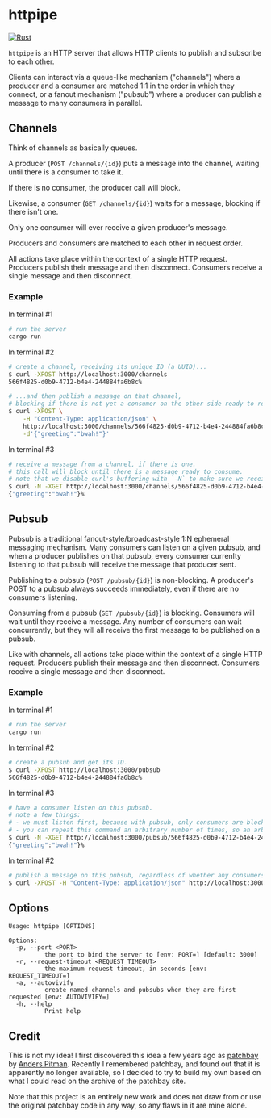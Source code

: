 # httpipe

[![Rust](https://github.com/ckampfe/httpipe/actions/workflows/rust.yml/badge.svg)](https://github.com/ckampfe/httpipe/actions/workflows/rust.yml)

`httpipe` is an HTTP server that allows HTTP clients to publish and subscribe to each other.

Clients can interact via a queue-like mechanism ("channels") where a producer and a consumer are matched 1:1 in the order in which they connect, or a fanout mechanism ("pubsub") where a producer can publish a message to many consumers in parallel.

## Channels 

Think of channels as basically queues.

A producer (`POST /channels/{id}`) puts a message into the channel, waiting until there is a consumer to take it.

If there is no consumer, the producer call will block.

Likewise, a consumer (`GET /channels/{id}`) waits for a message, blocking if there isn't one.

Only one consumer will ever receive a given producer's message.

Producers and consumers are matched to each other in request order.

All actions take place within the context of a single HTTP request.
Producers publish their message and then disconnect.
Consumers receive a single message and then disconnect.

### Example

In terminal #1

```sh
# run the server
cargo run
```

In terminal #2

```sh
# create a channel, receiving its unique ID (a UUID)...
$ curl -XPOST http://localhost:3000/channels
566f4825-d0b9-4712-b4e4-244884fa6b8c%

# ...and then publish a message on that channel,
# blocking if there is not yet a consumer on the other side ready to receive it
$ curl -XPOST \
    -H "Content-Type: application/json" \
    http://localhost:3000/channels/566f4825-d0b9-4712-b4e4-244884fa6b8c \
    -d'{"greeting":"bwah!"}' 
```

In terminal #3

```sh
# receive a message from a channel, if there is one.
# this call will block until there is a message ready to consume.
# note that we disable curl's buffering with `-N` to make sure we receive the full response immediately.
$ curl -N -XGET http://localhost:3000/channels/566f4825-d0b9-4712-b4e4-244884fa6b8c
{"greeting":"bwah!"}%    
```

## Pubsub

Pubsub is a traditional fanout-style/broadcast-style 1:N ephemeral messaging mechanism.
Many consumers can listen on a given pubsub, and when a producer publishes on that pubsub,
every consumer currenlty listening to that pubsub will receive the message that producer sent.

Publishing to a pubsub (`POST /pubsub/{id}`) is non-blocking. A producer's POST to a pubsub always succeeds immediately,
even if there are no consumers listening.

Consuming from a pubsub (`GET /pubsub/{id}`) is blocking. Consumers will wait until they receive
a message. Any number of consumers can wait concurrently, but they will all receive the first
message to be published on a pubsub.

Like with channels, all actions take place within the context of a single HTTP request.
Producers publish their message and then disconnect.
Consumers receive a single message and then disconnect.

### Example

In terminal #1

```sh
# run the server
cargo run
```

In terminal #2

```sh
# create a pubsub and get its ID.
$ curl -XPOST http://localhost:3000/pubsub
566f4825-d0b9-4712-b4e4-244884fa6b8c%
```

In terminal #3

```sh
# have a consumer listen on this pubsub.
# note a few things:
# - we must listen first, because with pubsub, only consumers are blocking
# - you can repeat this command an arbitrary number of times, so an arbitrary number of clients can listen on this pubsub simultaneously, and all of them will receive the first message published after they connect
$ curl -N -XGET http://localhost:3000/pubsub/566f4825-d0b9-4712-b4e4-244884fa6b8c
{"greeting":"bwah!"}%    
```

In terminal #2

```sh
# publish a message on this pubsub, regardless of whether any consumers are listening
$ curl -XPOST -H "Content-Type: application/json" http://localhost:3000/pubsub/566f4825-d0b9-4712-b4e4-244884fa6b8c -d'{"greeting":"bwah!"}' 
```

## Options

```
Usage: httpipe [OPTIONS]

Options:
  -p, --port <PORT>
          the port to bind the server to [env: PORT=] [default: 3000]
  -r, --request-timeout <REQUEST_TIMEOUT>
          the maximum request timeout, in seconds [env: REQUEST_TIMEOUT=]
  -a, --autovivify
          create named channels and pubsubs when they are first requested [env: AUTOVIVIFY=]
  -h, --help
          Print help
```

## Credit

This is not my idea! I first discovered this idea a few years ago as [patchbay](https://web.archive.org/web/20241105063704/https://patchbay.pub/) by [Anders Pitman](https://github.com/anderspitman). Recently I remembered patchbay, and found out that it is apparently no longer available, so I decided to try to build my own based on what I could read on the archive of the patchbay site.

Note that this project is an entirely new work and does not draw from or use the original patchbay code in any way, so any flaws in it are mine alone.
